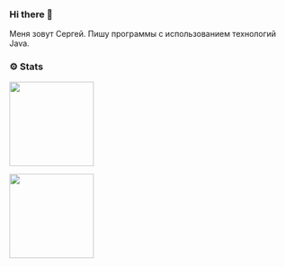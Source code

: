 ### Hi there 👋

Меня зовут Сергей. Пишу программы с использованием технологий Java.

### ⚙️ Stats

<p align="left">
<a href="https://leetcode.com/u/msvdev-k">
  <img height="150em" src="https://leetcard.jacoblin.cool/msvdev-k"/>  
</a>
<a href="https://github.com/msvdev-k">

[//]: # (<img height="150em" src="https://github-readme-stats-eight-theta.vercel.app/api?username=msvdev-k&show_icons=true&theme=react&include_all_commits=true&count_private=true"/>  )
  <img height="150em" src="https://github-readme-stats-eight-theta.vercel.app/api/top-langs/?username=msvdev-k&layout=compact&langs_count=8"/>
</a>
</p>

<!--
**msvdev-k/msvdev-k** is a ✨ _special_ ✨ repository because its `README.md` (this file) appears on your GitHub profile.

Here are some ideas to get you started:

- 🔭 I’m currently working on ...
- 🌱 I’m currently learning ...
- 👯 I’m looking to collaborate on ...
- 🤔 I’m looking for help with ...
- 💬 Ask me about ...
- 📫 How to reach me: ...
- 😄 Pronouns: ...
- ⚡ Fun fact: ...
-->
